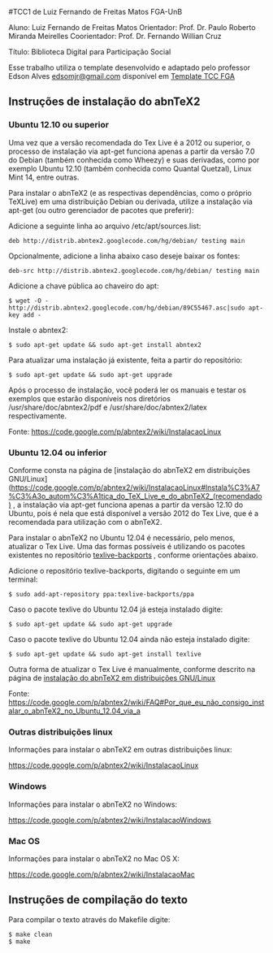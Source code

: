 #TCC1 de Luiz Fernando de Freitas Matos FGA-UnB

Aluno: Luiz Fernando de Freitas Matos
Orientador: Prof. Dr. Paulo Roberto Miranda Meirelles
Coorientador: Prof. Dr. Fernando Willian Cruz

Título: Biblioteca Digital para Participação Social

Esse trabalho utiliza o template desenvolvido e adaptado pelo professor Edson Alves <edsomjr@gmail.com> disponível em [Template TCC FGA](https://github.com/fga-unb/template-latex-tcc)

## Instruções de instalação do abnTeX2

### Ubuntu 12.10 ou superior

Uma vez que a versão recomendada do Tex Live é a 2012 ou superior, o processo de
instalação via apt-get funciona apenas a partir da versão 7.0 do Debian (também 
conhecida como Wheezy) e suas derivadas, como por exemplo Ubuntu 12.10 (também 
conhecida como Quantal Quetzal), Linux Mint 14, entre outras.

Para instalar o abnTeX2 (e as respectivas dependências, como o próprio TeXLive) 
em uma distribuição Debian ou derivada, utilize a instalação via apt-get (ou 
outro gerenciador de pacotes que preferir):

Adicione a seguinte linha ao arquivo /etc/apt/sources.list:
	
	deb http://distrib.abntex2.googlecode.com/hg/debian/ testing main

Opcionalmente, adicione a linha abaixo caso deseje baixar os fontes:

	deb-src http://distrib.abntex2.googlecode.com/hg/debian/ testing main

Adicione a chave pública ao chaveiro do apt:

	$ wget -O - http://distrib.abntex2.googlecode.com/hg/debian/89C55467.asc|sudo apt-key add - 

Instale o abntex2:

	$ sudo apt-get update && sudo apt-get install abntex2

Para atualizar uma instalação já existente, feita a partir do repositório:
	
	$ sudo apt-get update && sudo apt-get upgrade

Após o processo de instalação, você poderá ler os manuais e testar os exemplos 
que estarão disponíveis nos diretórios /usr/share/doc/abntex2/pdf e 
/usr/share/doc/abntex2/latex respectivamente.

Fonte: https://code.google.com/p/abntex2/wiki/InstalacaoLinux

### Ubuntu 12.04 ou inferior

Conforme consta na página de [instalação do abnTeX2 em distribuições GNU/Linux](https://code.google.com/p/abntex2/wiki/InstalacaoLinux#Instala%C3%A7%C3%A3o_autom%C3%A1tica_do_TeX_Live_e_do_abnTeX2_(recomendado)
, a instalação via apt-get funciona apenas a partir da versão 12.10 do Ubuntu, 
pois é nela que está disponível a versão 2012 do Tex Live, que é a recomendada 
para utilização com o abnTeX2.

Para instalar o abnTeX2 no Ubuntu 12.04 é necessário, pelo menos, atualizar o 
Tex Live. Uma das formas possíveis é utilizando os pacotes existentes no 
repositório [texlive-backports](https://launchpad.net/~texlive-backports/+archive/ppa)
, conforme orientações abaixo.

Adicione o repositório texlive-backports, digitando o seguinte em um terminal:

	$ sudo add-apt-repository ppa:texlive-backports/ppa

Caso o pacote texlive do Ubuntu 12.04 já esteja instalado digite:
	
	$ sudo apt-get update && sudo apt-get upgrade

Caso o pacote texlive do Ubuntu 12.04 ainda não esteja instalado digite:

	$ sudo apt-get update && sudo apt-get install texlive

Outra forma de atualizar o Tex Live é manualmente, conforme descrito na página 
de [instalação do abnTeX2 em distribuições GNU/Linux](https://code.google.com/p/abntex2/wiki/InstalacaoLinux#Instala%C3%A7%C3%A3o_manual_a_partir_do_instalador_do_TUG)

Fonte: https://code.google.com/p/abntex2/wiki/FAQ#Por_que_eu_não_consigo_instalar_o_abnTeX2_no_Ubuntu_12.04_via_a

### Outras distribuições linux

Informações para instalar o abnTeX2 em outras distribuições linux:

https://code.google.com/p/abntex2/wiki/InstalacaoLinux

### Windows

Informações para instalar o abnTeX2 no Windows:

https://code.google.com/p/abntex2/wiki/InstalacaoWindows

### Mac OS

Informações para instalar o abnTeX2 no Mac OS X:

https://code.google.com/p/abntex2/wiki/InstalacaoMac

## Instruções de compilação do texto

Para compilar o texto através do Makefile digite:

	$ make clean
	$ make


